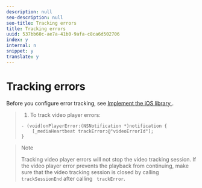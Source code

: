 ```yaml
---
description: null
seo-description: null
seo-title: Tracking errors
title: Tracking errors
uuid: 537bb60c-ae7a-41b0-9afa-c8ca6d502706
index: y
internal: n
snippet: y
translate: y
---
```


# Tracking errors

Before you configure error tracking, see [ Implement the iOS library ](c_vhl_imp-lib-ios.md#concept_A72BFE683F4A4A3397FD0C71E955DF07). 

>1. To track video player errors:
>
>   ```
>   - (void)onPlayerError:(NSNotification *)notification { 
>       [_mediaHeartbeat trackError:@"videoErrorId"]; 
>   } 
>   
>   ```

>   >[!NOTE]
>   >
>   >Tracking video player errors will not stop the video tracking session. If the video player error prevents the playback from continuing, make sure that the video tracking session is closed by calling ` trackSessionEnd` after calling ` trackError`. 
>
